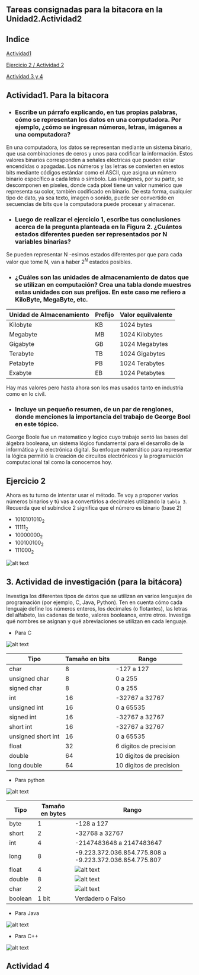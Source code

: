 ## Tareas consignadas para la bitacora en la Unidad2.Actividad2 


## Indice

[Actividad1](#actividad1-para-la-bitacora)

[Ejercicio 2 / Actividad 2](#ejercicio-2)

[Actividad 3 y 4](#3-actividad-de-investigación-para-la-bitácora)



## Actividad1. Para la bitacora 

- ### Escribe un párrafo explicando, en tus propias palabras, cómo se representan los datos en una computadora. Por ejemplo, ¿cómo se ingresan números, letras, imágenes a una computadora?

En una computadora, los datos se representan mediante un sistema binario, que usa combinaciones de ceros  y unos para codificar la información. Estos valores binarios corresponden a señales eléctricas que pueden estar encendidas o apagadas. Los números y las letras se convierten en estos bits mediante códigos estándar como el ASCII, que asigna un número binario específico a cada letra o símbolo. Las imágenes, por su parte, se descomponen en píxeles, donde cada píxel tiene un valor numérico que representa su color, también codificado en binario. De esta forma, cualquier tipo de dato, ya sea texto, imagen o sonido, puede ser convertido en secuencias de bits que la computadora puede procesar y almacenar.


- ### Luego de realizar el ejercicio 1, escribe tus conclusiones acerca de la pregunta planteada en la Figura 2. ¿Cuántos estados diferentes pueden ser representados por N variables binarias?

Se pueden representar N -esimos estados diferentes por que para cada valor que tome N, van a haber $2^N$ estados posibles.


- ### ¿Cuáles son las unidades de almacenamiento de datos que se utilizan en computación? Crea una tabla donde muestres estas unidades con sus prefijos. En este caso me refiero a KiloByte, MegaByte, etc. 

|Unidad de Almacenamiento|Prefijo|Valor equilvalente|
|----------|---------|-------|
|Kilobyte|KB|1024 bytes|
|Megabyte|MB|1024 Kilobytes|
|Gigabyte|GB|1024 Megabytes|
|Terabyte|TB|1024 Gigabytes|
|Petabyte|PB|1024 Terabytes|
|Exabyte|EB|1024 Petabytes|

Hay mas valores pero hasta ahora son los mas usados tanto en industria como en lo civil.


- ### Incluye un pequeño resumen, de un par de renglones, donde menciones la importancia del trabajo de George Bool en este tópico.

George Boole fue un matematico y logico cuyo trabajo sentó las bases del álgebra booleana, un sistema lógico fundamental para el desarrollo de la informática y la electrónica digital. Su enfoque matemático para representar la lógica permitió la creación de circuitos electrónicos y la programación computacional tal como la conocemos hoy.

## Ejercicio 2
Ahora es tu turno de intentar usar el método. Te voy a proponer varios números binarios y tú vas a convertirlos a decimales utilizando la `tabla 3`. Recuerda que el subíndice 2 significa que el número es binario (base 2)

- $1010101010_2$
- $11111_2$
- $10000000_2$
- $100100100_2$
- $111000_2$

![alt text](image.png)


## **3. Actividad de investigación (para la bitácora)**

Investiga los diferentes tipos de datos que se utilizan en varios lenguajes de programación (por ejemplo, C, Java, Python). Ten en cuenta cómo cada lenguaje define los números enteros, los decimales (o flotantes), las letras del alfabeto, las cadenas de texto, valores booleanos, entre otros. Investiga qué nombres se asignan y qué abreviaciones se utilizan en cada lenguaje.

- Para C 

![alt text](image-1.png)

|Tipo|Tamaño en bits|Rango|
|---|---|---|
|char|8|-127 a 127|
|unsigned char|8|0 a 255|
|signed char|8|0 a 255|
|int|16|-32767 a 32767|
|unsigned int|16|0 a 65535|
|signed int|16|-32767 a 32767|
|short int|16|-32767 a 32767|
|unsigned short int|16|0 a 65535|
|float|32|6 digitos de precision|
|double|64|10 digitos de precision|
|long double|64|10 digitos de precision|
- Para python

![alt text](image-2.png)

|Tipo|Tamaño en bytes|Rango|
|---|---|---|
|byte|1|-128 a 127|
|short|2|-32768 a 32767|
|int |4|-2147483648 a 2147483647|
|long|8|-9.223.372.036.854.775.808 a -9.223.372.036.854.775.807|
|float|4|![alt text](image-5.png)|
|double|8|![alt text](image-6.png)|
|char|2|![alt text](image-7.png)|
|boolean|1 bit|Verdadero o Falso|


- Para Java

![alt text](image-3.png)

- Para C++

![alt text](image-4.png)

## Actividad 4 